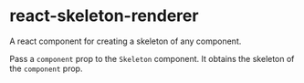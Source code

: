 # react-skeleton-renderer
A react component for creating a skeleton of any component.

Pass a `component` prop to the `Skeleton` component. It obtains the skeleton of the `component` prop.
